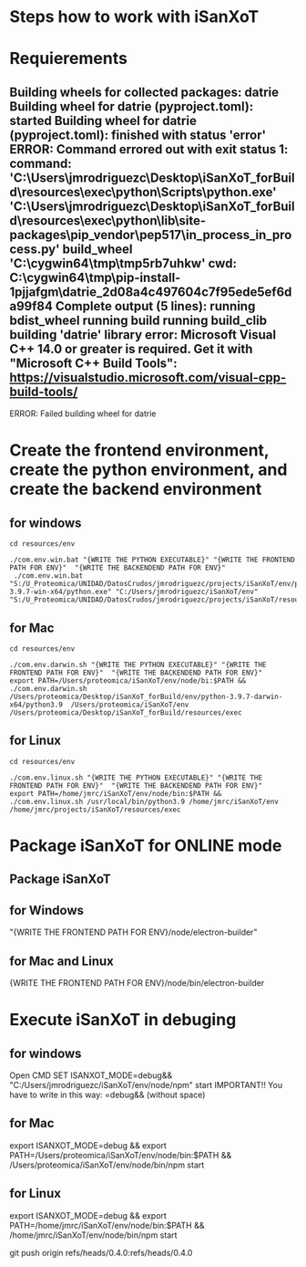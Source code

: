 # Steps how to work with iSanXoT

# Requierements

Building wheels for collected packages: datrie
  Building wheel for datrie (pyproject.toml): started
  Building wheel for datrie (pyproject.toml): finished with status 'error'
  ERROR: Command errored out with exit status 1:
   command: 'C:\Users\jmrodriguezc\Desktop\iSanXoT_forBuild\resources\exec\python\Scripts\python.exe' 'C:\Users\jmrodriguezc\Desktop\iSanXoT_forBuild\resources\exec\python\lib\site-packages\pip\_vendor\pep517\in_process\_in_process.py' build_wheel 'C:\cygwin64\tmp\tmp5rb7uhkw'
       cwd: C:\cygwin64\tmp\pip-install-1pjjafgm\datrie_2d08a4c497604c7f95ede5ef6da99f84
  Complete output (5 lines):
  running bdist_wheel
  running build
  running build_clib
  building 'datrie' library
  error: Microsoft Visual C++ 14.0 or greater is required. Get it with "Microsoft C++ Build Tools": https://visualstudio.microsoft.com/visual-cpp-build-tools/
  ----------------------------------------
  ERROR: Failed building wheel for datrie



# Create the frontend environment, create the python environment, and create the backend environment
## for windows

```
cd resources/env

./com.env.win.bat "{WRITE THE PYTHON EXECUTABLE}" "{WRITE THE FRONTEND PATH FOR ENV}"  "{WRITE THE BACKENDEND PATH FOR ENV}"
 ./com.env.win.bat "S:/U_Proteomica/UNIDAD/DatosCrudos/jmrodriguezc/projects/iSanXoT/env/python-3.9.7-win-x64/python.exe" "C:/Users/jmrodriguezc/iSanXoT/env" "S:/U_Proteomica/UNIDAD/DatosCrudos/jmrodriguezc/projects/iSanXoT/resources/exec"

```
## for Mac

```
cd resources/env

./com.env.darwin.sh "{WRITE THE PYTHON EXECUTABLE}" "{WRITE THE FRONTEND PATH FOR ENV}"  "{WRITE THE BACKENDEND PATH FOR ENV}"
export PATH=/Users/proteomica/iSanXoT/env/node/bi:$PATH && ./com.env.darwin.sh /Users/proteomica/Desktop/iSanXoT_forBuild/env/python-3.9.7-darwin-x64/python3.9  /Users/proteomica/iSanXoT/env  /Users/proteomica/Desktop/iSanXoT_forBuild/resources/exec
```

## for Linux
```
cd resources/env

./com.env.linux.sh "{WRITE THE PYTHON EXECUTABLE}" "{WRITE THE FRONTEND PATH FOR ENV}"  "{WRITE THE BACKENDEND PATH FOR ENV}"
export PATH=/home/jmrc/iSanXoT/env/node/bin:$PATH && ./com.env.linux.sh /usr/local/bin/python3.9 /home/jmrc/iSanXoT/env /home/jmrc/projects/iSanXoT/resources/exec
```

# Package iSanXoT for ONLINE mode

## Package iSanXoT

## for Windows
"{WRITE THE FRONTEND PATH FOR ENV}/node/electron-builder"

## for Mac and Linux
{WRITE THE FRONTEND PATH FOR ENV}/node/bin/electron-builder


# Execute iSanXoT in debuging

## for windows
Open CMD
SET ISANXOT_MODE=debug&& "C:/Users/jmrodriguezc/iSanXoT/env/node/npm" start
IMPORTANT!! You have to write in this way:
=debug&& (without space)

## for Mac
export ISANXOT_MODE=debug && export PATH=/Users/proteomica/iSanXoT/env/node/bin:$PATH && /Users/proteomica/iSanXoT/env/node/bin/npm start 

## for Linux
export ISANXOT_MODE=debug && export PATH=/home/jmrc/iSanXoT/env/node/bin:$PATH && /home/jmrc/iSanXoT/env/node/bin/npm start


 git push origin refs/heads/0.4.0:refs/heads/0.4.0

